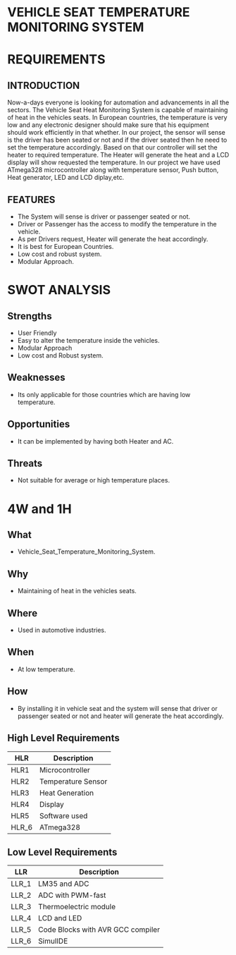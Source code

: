 # VEHICLE SEAT TEMPERATURE MONITORING SYSTEM
# REQUIREMENTS

## INTRODUCTION
Now-a-days everyone is looking for automation and advancements in all the sectors. The Vehicle Seat Heat Monitoring System is capable of maintaining of heat in the vehicles seats. In European countries, the temperature is very low and any electronic designer should make sure that his equipment should work efficiently in that whether. In our project, the sensor will sense is the driver has been seated or not and if the driver seated then he need to set the temperature accordingly. Based on that our controller will set the heater to required temperature. The Heater will generate the heat and a LCD display will show requested the temperature. In our project we have used ATmega328 microcontroller along with temperature sensor, Push button, Heat generator, LED and LCD diplay,etc.

## FEATURES
- The System will sense is driver or passenger seated or not.
- Driver or Passenger has the access to modify the temperature in the vehicle.
- As per Drivers request, Heater will generate the heat accordingly.
- It is best for European Countries.
- Low cost and robust system.
- Modular Approach.

# SWOT ANALYSIS
## Strengths
- User Friendly
- Easy to alter the temperature inside the vehicles.
- Modular Approach
- Low cost and Robust system.

## Weaknesses
- Its only applicable for those countries which are having low temperature.

## Opportunities
- It can be implemented by having both Heater and AC.

## Threats
- Not suitable for average or high temperature places.

# 4W and 1H
## What
- Vehicle_Seat_Temperature_Monitoring_System.

## Why
- Maintaining of heat in the vehicles seats.

## Where
- Used in automotive industries.

## When
- At low temperature.

## How
- By installing it in vehicle seat and the system will sense that driver or passenger seated or not and heater will generate the heat accordingly.


## High Level Requirements
|HLR|	Description|
|-----------------------|------------|
|HLR1|	Microcontroller|
|HLR2|	Temperature Sensor|
|HLR3|	Heat Generation|
|HLR4|	Display|
|HLR5|	Software used|
|HLR_6| ATmega328|

## Low Level Requirements
|LLR|	Description|
|-----------------------|------------|
|LLR_1|	LM35 and ADC
|LLR_2|	ADC with PWM-fast
|LLR_3|	Thermoelectric module
|LLR_4|  LCD and LED
|LLR_5|	Code Blocks with AVR GCC compiler
|LLR_6|	SimulIDE



